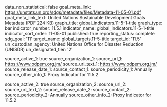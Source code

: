 data_non_statistical: false
goal_meta_link: https://unstats.un.org/sdgs/metadata/files/Metadata-11-05-01.pdf
goal_meta_link_text: United Nations Sustainable Development Goals Metadata (PDF 224
  KB)
graph_title: global_indicators.11-5-1-title
graph_type: bar
indicator_number: 11.5.1
indicator_name: global_indicators.11-5-1-title
indicator_sort_order: 11-05-01
published: true
reporting_status: complete
sdg_goal: '11'
target_name: global_targets.11-5-title
target_id: '11.5'
un_custodian_agency: United Nations Office for Disaster Reduction (UNISDR)
un_designated_tier: '2'

source_active_1: true
source_organization_1: 
source_url_1: https://www.odpem.org.jm/
source_url_text_1: https://www.odpem.org.jm/
source_release_date_1: 
source_contact_1: 
source_periodicity_1: Annually
source_other_info_1: Proxy Indicator for 11.5.2
    
source_active_2: true
source_organization_2: 
source_url_2: 
source_url_text_2: 
source_release_date_2: 
source_contact_2: 
source_periodicity_2: Annually
source_other_info_2: Proxy Indicator for 11.5.2 
   